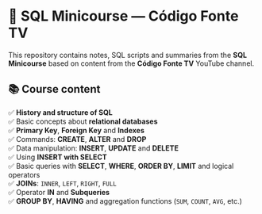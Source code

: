 # 🐬 SQL Minicourse — Código Fonte TV

This repository contains notes, SQL scripts and summaries from the **SQL Minicourse** based on content from the **Código Fonte TV** YouTube channel.

## 📚 Course content

✅ **History and structure of SQL**  
✅ Basic concepts about **relational databases**  
✅ **Primary Key**, **Foreign Key** and **Indexes**  
✅ Commands: **CREATE**, **ALTER** and **DROP**  
✅ Data manipulation: **INSERT**, **UPDATE** and **DELETE**  
✅ Using **INSERT with SELECT**  
✅ Basic queries with **SELECT**, **WHERE**, **ORDER BY**, **LIMIT** and logical operators  
✅ **JOINs**: `INNER`, `LEFT`, `RIGHT`, `FULL`  
✅ Operator **IN** and **Subqueries**  
✅ **GROUP BY**, **HAVING** and aggregation functions (`SUM`, `COUNT`, `AVG`, etc.)